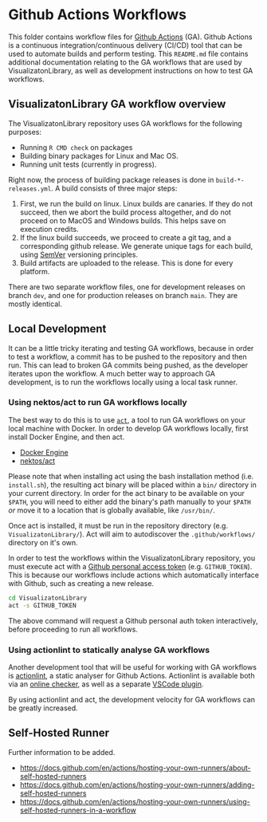 # Github Actions Workflows

This folder contains workflow files for [Github Actions](https://docs.github.com/en/actions) (GA). Github Actions is a continuous integration/continuous delivery (CI/CD) tool that can be used to automate builds and perform testing. This `README.md` file contains additional documentation relating to the GA workflows that are used by VisualizatonLibrary, as well as development instructions on how to test GA workflows.

## VisualizatonLibrary GA workflow overview

The VisualizatonLibrary repository uses GA workflows for the following purposes:

* Running `R CMD check` on packages
* Building binary packages for Linux and Mac OS.
* Running unit tests (currently in progress).

Right now, the process of building package releases is done in `build-*-releases.yml`. A build consists of three major steps:

1. First, we run the build on linux. Linux builds are canaries. If they do not succeed, then we abort the build process altogether, and do not proceed on to MacOS and Windows builds. This helps save on execution credits.
2. If the linux build succeeds, we proceed to create a git tag, and a corresponding github release. We generate unique tags for each build, using [SemVer](https://semver.org/) versioning principles.
3. Build artifacts are uploaded to the release. This is done for every platform.

There are two separate workflow files, one for development releases on branch `dev`, and one for production releases on branch `main`. They are mostly identical.

## Local Development

It can be a little tricky iterating and testing GA workflows, because in order to test a workflow, a commit has to be pushed to the repository and then run. This can lead to broken GA commits being pushed, as the developer iterates upon the workflow. A much better way to approach GA development, is to run the workflows locally using a local task runner.

### Using nektos/act to run GA workflows locally

The best way to do this is to use [`act`](https://github.com/nektos/act), a tool to run GA workflows on your local machine with Docker. In order to develop GA workflows locally, first install Docker Engine, and then act.

* [Docker Engine](https://docs.docker.com/desktop/install/linux-install/)
* [nektos/act](https://github.com/nektos/act)

Please note that when installing act using the bash installation method (i.e. `install.sh`), the resulting act binary will be placed within a `bin/` directory in your current directory. In order for the act binary to be available on your `$PATH`, you will need to either add the binary's path manually to your `$PATH` *or* move it to a location that is globally available, like `/usr/bin/`.

Once act is installed, it must be run in the repository directory (e.g. `VisualizatonLibrary/`). Act will aim to autodiscover the `.github/workflows/` directory on it's own. 

In order to test the workflows within the VisualizatonLibrary repository, you must execute act with a [Github personal access token](https://docs.github.com/en/authentication/keeping-your-account-and-data-secure/creating-a-personal-access-token) (e.g. `GITHUB_TOKEN`). This is because our workflows include actions which automatically interface with Github, such as creating a new release.

```bash
cd VisualizatonLibrary
act -s GITHUB_TOKEN
```

The above command will request a Github personal auth token interactively, before proceeding to run all workflows.

### Using actionlint to statically analyse GA workflows

Another development tool that will be useful for working with GA workflows is [actionlint](https://github.com/rhysd/actionlint), a static analyser for Github Actions. Actionlint is available both via an [online checker](https://rhysd.github.io/actionlint/), as well as a separate [VSCode plugin](https://github.com/arahatashun/vscode-actionlint).

By using actionlint and act, the development velocity for GA workflows can be greatly increased.

## Self-Hosted Runner

Further information to be added.

* https://docs.github.com/en/actions/hosting-your-own-runners/about-self-hosted-runners
* https://docs.github.com/en/actions/hosting-your-own-runners/adding-self-hosted-runners
* https://docs.github.com/en/actions/hosting-your-own-runners/using-self-hosted-runners-in-a-workflow
